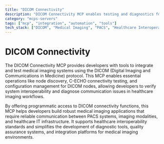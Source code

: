 ```yaml
---
title: "DICOM Connectivity"
description: "DICOM Connectivity MCP enables testing and diagnostics for medical imaging workflows through DICOM protocol operations and configuration management."
category: "mcps-servers"
tags: ["mcp", "integration", "automation", "tools"]
tech_stack: ["DICOM", "Medical Imaging", "PACS", "Healthcare Interoperability", "DICOM Networking"]
---
```


# DICOM Connectivity

The DICOM Connectivity MCP provides developers with tools to integrate and test medical imaging systems using the DICOM (Digital Imaging and Communications in Medicine) protocol. This MCP enables essential operations like node discovery, C-ECHO connectivity testing, and configuration management for DICOM nodes, allowing developers to verify system interoperability and diagnose communication issues in healthcare imaging workflows.

By offering programmatic access to DICOM connectivity functions, this MCP helps developers build robust medical imaging applications that require reliable communication between PACS systems, imaging modalities, and healthcare IT infrastructure. It supports healthcare interoperability standards and simplifies the development of diagnostic tools, quality assurance systems, and integration platforms for medical imaging environments.
